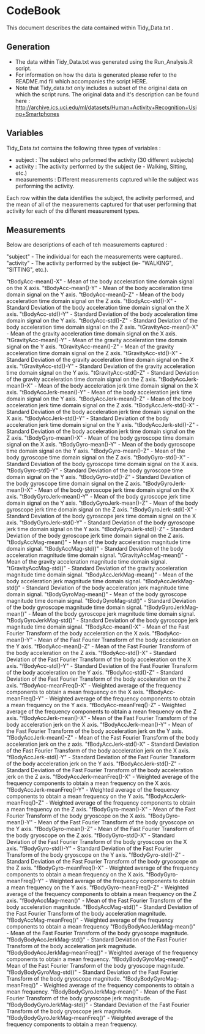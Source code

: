 
# CodeBook

This document describes the data contained within Tidy_Data.txt .

## Generation

* The data within Tidy_Data.txt was generated using the Run_Analysis.R script. 
* For information on how the data is generated please refer to the README.md fil which accompanies the script HERE. 
* Note that Tidy_data.txt only includes a subset of the original data on which the script runs. The original data and it's description can be found here : http://archive.ics.uci.edu/ml/datasets/Human+Activity+Recognition+Using+Smartphones


## Variables

Tidy_Data.txt contains the following three types of variables :

* subject : The subject who peformed the activity (30 different subjects)
* activity : The activity performed by the subject (ie - Walking, Sitting, etc.)
* measurements : Different measurements captured while the subject was performing the activity.

Each row within the data identifies the subject, the activity performed, and the mean of all of the measurements captured for that user performing that activity for each of the different measurement types.


## Measurements

Below are descriptions of each of teh measurements captured :

"subject" - The individual for each the measurements were captured..
"activity" - The activity performed by the subject (ie- "WALKING", "SITTING", etc.).

"tBodyAcc-mean()-X" - Mean of the body acceleration time domain signal on the X axis.
"tBodyAcc-mean()-Y" - Mean of the body acceleration time domain signal on the Y axis.
"tBodyAcc-mean()-Z" - Mean of the body acceleration time domain signal on the Z axis.
"tBodyAcc-std()-X" - Standard Deviation of the body acceleration time domain signal on the X axis.
"tBodyAcc-std()-Y" - Standard Deviation of the body acceleration time domain signal on the Y axis.
"tBodyAcc-std()-Z" - Standard Deviation of the body acceleration time domain signal on the Z axis.
"tGravityAcc-mean()-X" - Mean of the gravity acceleration time domain signal on the X axis.
"tGravityAcc-mean()-Y" - Mean of the gravity acceleration time domain signal on the Y axis.
"tGravityAcc-mean()-Z" - Mean of the gravity acceleration time domain signal on the Z axis.
"tGravityAcc-std()-X" - Standard Deviation of the gravity acceleration time domain signal on the X axis.
"tGravityAcc-std()-Y" - Standard Deviation of the gravity acceleration time domain signal on the Y axis.
"tGravityAcc-std()-Z" - Standard Deviation of the gravity acceleration time domain signal on the Z axis.
"tBodyAccJerk-mean()-X" - Mean of the body acceleration jerk time domain signal on the X axis.
"tBodyAccJerk-mean()-Y" - Mean of the body acceleration jerk time domain signal on the Y axis.
"tBodyAccJerk-mean()-Z" - Mean of the body acceleration jerk time domain signal on the Z axis.
"tBodyAccJerk-std()-X" - Standard Deviation of the body acceleration jerk time domain signal on the X axis.
"tBodyAccJerk-std()-Y" - Standard Deviation of the body acceleration jerk time domain signal on the Y axis.
"tBodyAccJerk-std()-Z" - Standard Deviation of the body acceleration jerk time domain signal on the Z axis.
"tBodyGyro-mean()-X" - Mean of the body gyroscope time domain signal on the X axis.
"tBodyGyro-mean()-Y" - Mean of the body gyroscope time domain signal on the Y axis.
"tBodyGyro-mean()-Z" - Mean of the body gyroscope time domain signal on the Z axis.
"tBodyGyro-std()-X" - Standard Deviation of the body gyroscope time domain signal on the X axis.
"tBodyGyro-std()-Y" - Standard Deviation of the body gyroscope time domain signal on the Y axis.
"tBodyGyro-std()-Z" - Standard Deviation of the body gyroscope time domain signal on the Z axis.
"tBodyGyroJerk-mean()-X" - Mean of the body gyroscope jerk time domain signal on the X axis.
"tBodyGyroJerk-mean()-Y" - Mean of the body gyroscope jerk time domain signal on the Y axis.
"tBodyGyroJerk-mean()-Z" - Mean of the body gyroscope jerk time domain signal on the Z axis.
"tBodyGyroJerk-std()-X" - Standard Deviation of the body gyroscope jerk time domain signal on the X axis.
"tBodyGyroJerk-std()-Y" - Standard Deviation of the body gyroscope jerk time domain signal on the Y axis.
"tBodyGyroJerk-std()-Z" - Standard Deviation of the body gyroscope jerk time domain signal on the Z axis.
"tBodyAccMag-mean()" - Mean of the body acceleration magnitude time domain signal.
"tBodyAccMag-std()" - Standard Deviation of the body acceleration magnitude time domain signal.
"tGravityAccMag-mean()" - Mean of the gravity acceleration magnitude time domain signal.
"tGravityAccMag-std()" - Standard Deviation of the gravity acceleration magnitude time domain signal.
"tBodyAccJerkMag-mean()" - Mean of the body acceleration jerk magnitude time domain signal.
"tBodyAccJerkMag-std()" -  Standard Deviation of the body acceleration jerk magnitude time domain signal.
"tBodyGyroMag-mean()" - Mean of the body gyroscope magnitude time domain signal.
"tBodyGyroMag-std()" - Standard Deviation of the body gyroscope magnitude time domain signal.
"tBodyGyroJerkMag-mean()" - Mean of the body gyroscope jerk magnitude time domain signal.
"tBodyGyroJerkMag-std()" - Standard Deviation of the body gyroscope jerk magnitude time domain signal.
"fBodyAcc-mean()-X" -  Mean of the Fast Fourier Transform of the body acceleration on the X axis.
"fBodyAcc-mean()-Y" -  Mean of the Fast Fourier Transform of the body acceleration on the Y axis.
"fBodyAcc-mean()-Z" -  Mean of the Fast Fourier Transform of the body acceleration on the Z axis.
"fBodyAcc-std()-X" - Standard Deviation of the Fast Fourier Transform of the body acceleration on the X axis.
"fBodyAcc-std()-Y" - Standard Deviation of the Fast Fourier Transform of the body acceleration on the Y axis.
"fBodyAcc-std()-Z" - Standard Deviation of the Fast Fourier Transform of the body acceleration on the Z axis.
"fBodyAcc-meanFreq()-X" - Weighted average of the frequency components to obtain a mean frequency on the X axis.
"fBodyAcc-meanFreq()-Y" - Weighted average of the frequency components to obtain a mean frequency on the Y axis.
"fBodyAcc-meanFreq()-Z" - Weighted average of the frequency components to obtain a mean frequency on the Z axis.
"fBodyAccJerk-mean()-X" - Mean of the Fast Fourier Transform of the body acceleration jerk on the X axis.
"fBodyAccJerk-mean()-Y" - Mean of the Fast Fourier Transform of the body acceleration jerk on the Y axis.
"fBodyAccJerk-mean()-Z" - Mean of the Fast Fourier Transform of the body acceleration jerk on the z axis.
"fBodyAccJerk-std()-X" - Standard Deviation of the Fast Fourier Transform of the body acceleration jerk on the X axis.
"fBodyAccJerk-std()-Y" - Standard Deviation of the Fast Fourier Transform of the body acceleration jerk on the Y axis.
"fBodyAccJerk-std()-Z" - Standard Deviation of the Fast Fourier Transform of the body acceleration jerk on the Z axis.
"fBodyAccJerk-meanFreq()-X" - Weighted average of the frequency components to obtain a mean frequency on the X axis.
"fBodyAccJerk-meanFreq()-Y" - Weighted average of the frequency components to obtain a mean frequency on the Y axis.
"fBodyAccJerk-meanFreq()-Z" - Weighted average of the frequency components to obtain a mean frequency on the Z axis.
"fBodyGyro-mean()-X" - Mean of the Fast Fourier Transform of the body gryoscope on the X axis.
"fBodyGyro-mean()-Y" - Mean of the Fast Fourier Transform of the body gryoscope on the Y axis.
"fBodyGyro-mean()-Z" - Mean of the Fast Fourier Transform of the body gryoscope on the Z axis.
"fBodyGyro-std()-X" - Standard Deviation of the Fast Fourier Transform of the body gryoscope on the X axis.
"fBodyGyro-std()-Y" - Standard Deviation of the Fast Fourier Transform of the body gryoscope on the Y axis.
"fBodyGyro-std()-Z" - Standard Deviation of the Fast Fourier Transform of the body gryoscope on the Z axis.
"fBodyGyro-meanFreq()-X" - Weighted average of the frequency components to obtain a mean frequency on the X axis.
"fBodyGyro-meanFreq()-Y" - Weighted average of the frequency components to obtain a mean frequency on the Y axis.
"fBodyGyro-meanFreq()-Z" - Weighted average of the frequency components to obtain a mean frequency on the Z axis.
"fBodyAccMag-mean()" - Mean of the Fast Fourier Transform of the body acceleration magnitude.
"fBodyAccMag-std()" - Standard Deviation of the Fast Fourier Transform of the body acceleration magnitude.
"fBodyAccMag-meanFreq()" - Weighted average of the frequency components to obtain a mean frequency
"fBodyBodyAccJerkMag-mean()" - Mean of the Fast Fourier Transform of the body gryoscope magnitude.
"fBodyBodyAccJerkMag-std()" - Standard Deviation of the Fast Fourier Transform of the body acceleration jerk magnitude.
"fBodyBodyAccJerkMag-meanFreq()" - Weighted average of the frequency components to obtain a mean frequency.
"fBodyBodyGyroMag-mean()" - Mean of the Fast Fourier Transform of the body gryoscope magnitude.
"fBodyBodyGyroMag-std()" - Standard Deviation of the Fast Fourier Transform of the body gryoscope magnitude.
"fBodyBodyGyroMag-meanFreq()" - Weighted average of the frequency components to obtain a mean frequency.
"fBodyBodyGyroJerkMag-mean()" - Mean of the Fast Fourier Transform of the body gryoscope jerk magnitude.
"fBodyBodyGyroJerkMag-std()" - Standard Deviation of the Fast Fourier Transform of the body gryoscope jerk magnitude.
"fBodyBodyGyroJerkMag-meanFreq()" - Weighted average of the frequency components to obtain a mean frequency.

